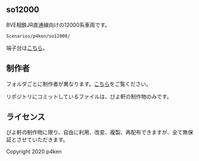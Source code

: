 ## so12000

BVE相鉄JR直通線向けの12000系車両です。

`Scenarios/p4ken/so12000/`

端子台は[こちら](https://docs.google.com/spreadsheets/d/1oMzCxnWc25uPoq5NIZ0ZaUg5W7odvAs2cIqkXJGYt8k/edit?usp=sharing)。

## 制作者

フォルダごとに制作者が異なります。[こちら](https://scrapbox.io/sj/フォルダ構成)をご覧ください。

リポジトリにコミットしているファイルは、ぴよ軒の制作物のみです。

## ライセンス

ぴよ軒の制作物に限り、自由に利用、改変、複製、再配布できますが、全て無保証とさせていただきます。

Copyright 2020 p4ken
